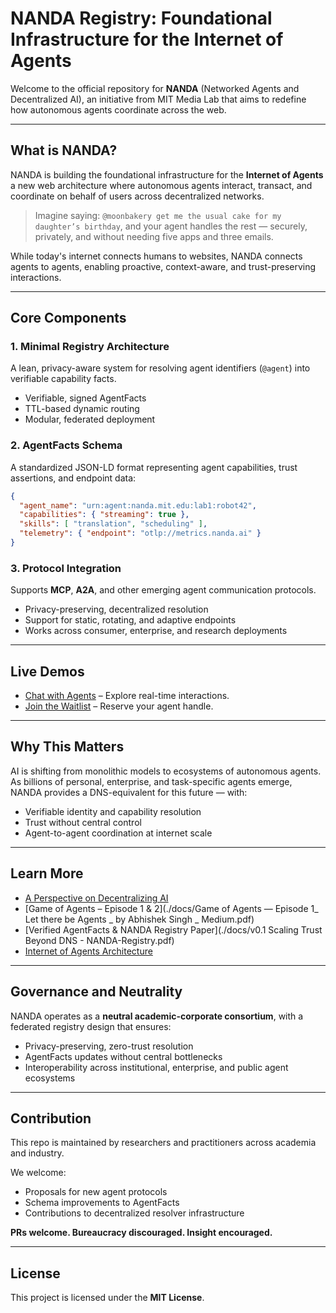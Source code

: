 # NANDA Registry: Foundational Infrastructure for the Internet of Agents

Welcome to the official repository for **NANDA** (Networked Agents and Decentralized AI), an initiative from MIT Media Lab that aims to redefine how autonomous agents coordinate across the web.

---

## What is NANDA?

NANDA is building the foundational infrastructure for the **Internet of Agents** a new web architecture where autonomous agents interact, transact, and coordinate on behalf of users across decentralized networks.

> Imagine saying: `@moonbakery get me the usual cake for my daughter’s birthday`, and your agent handles the rest — securely, privately, and without needing five apps and three emails.

While today's internet connects humans to websites, NANDA connects agents to agents, enabling proactive, context-aware, and trust-preserving interactions.

---

## Core Components

### 1. Minimal Registry Architecture

A lean, privacy-aware system for resolving agent identifiers (`@agent`) into verifiable capability facts.

- Verifiable, signed AgentFacts
- TTL-based dynamic routing
- Modular, federated deployment

### 2. AgentFacts Schema

A standardized JSON-LD format representing agent capabilities, trust assertions, and endpoint data:

```json
{
  "agent_name": "urn:agent:nanda.mit.edu:lab1:robot42",
  "capabilities": { "streaming": true },
  "skills": [ "translation", "scheduling" ],
  "telemetry": { "endpoint": "otlp://metrics.nanda.ai" }
}
```

### 3. Protocol Integration

Supports **MCP**, **A2A**, and other emerging agent communication protocols.

- Privacy-preserving, decentralized resolution
- Support for static, rotating, and adaptive endpoints
- Works across consumer, enterprise, and research deployments

---

## Live Demos

- [Chat with Agents](https://chat.nanda-registry.com) – Explore real-time interactions.
- [Join the Waitlist](https://waitlist.nanda-registry.com) – Reserve your agent handle.

---

## Why This Matters

AI is shifting from monolithic models to ecosystems of autonomous agents. As billions of personal, enterprise, and task-specific agents emerge, NANDA provides a DNS-equivalent for this future — with:

- Verifiable identity and capability resolution
- Trust without central control
- Agent-to-agent coordination at internet scale

---

## Learn More

- [A Perspective on Decentralizing AI](./docs/decentralized_ML_perspective-16.pdf)
- [Game of Agents – Episode 1 & 2](./docs/Game of Agents — Episode 1_ Let there be Agents _ by Abhishek Singh _ Medium.pdf)
- [Verified AgentFacts & NANDA Registry Paper](./docs/v0.1 Scaling Trust Beyond DNS - NANDA-Registry.pdf)
- [Internet of Agents Architecture](./docs/NandaRegistry_AgenticChat.pdf)

---

## Governance and Neutrality

NANDA operates as a **neutral academic-corporate consortium**, with a federated registry design that ensures:

- Privacy-preserving, zero-trust resolution
- AgentFacts updates without central bottlenecks
- Interoperability across institutional, enterprise, and public agent ecosystems

---

## Contribution

This repo is maintained by researchers and practitioners across academia and industry.

We welcome:
- Proposals for new agent protocols
- Schema improvements to AgentFacts
- Contributions to decentralized resolver infrastructure

**PRs welcome. Bureaucracy discouraged. Insight encouraged.**

---

## License

This project is licensed under the **MIT License**.
